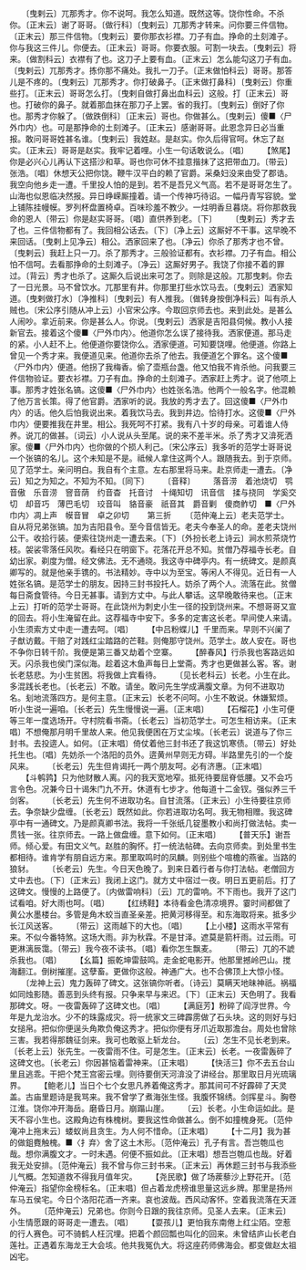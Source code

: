 <!-- { "loadSidebar": true } -->
　　〔曳剌云〕兀那秀才。你不说呵。我怎么知道。既然这等。饶你性命。不杀你。〔正末云〕谢了哥哥。〔做行科〕〔曳剌云〕兀那秀才转来。问你要三件信物。〔正末云〕那三件信物。〔曳剌云〕要你那衣衫襟。刀子有血。挣命的土刻滩子。你与我这三件儿。你便去。〔正末云〕哥哥。你要衣服。可割一块去。〔曳剌云〕将来。〔做割科云〕衣襟有了也。这刀子上要有血。〔正末云〕怎么能勾这刀子有血。〔曳剌云〕兀那秀才。拣你那不痛处。我扎一刀子。〔正末做怕科云〕哥哥。那答儿是不疼的。〔曳剌云〕兀那秀才。你打破鼻子。〔正末做打鼻科〕〔曳剌云〕你重些打。〔正末云〕哥哥怎么打。〔曳剌自做打鼻出血科云〕这般。打〔正末云〕哥也。打破你的鼻子。就着那血抹在那刀子上罢。省的我打。〔曳剌云〕倒好了你也。那秀才你躲了。〔做跌倒科〕〔正末云〕哥也。你做甚么。〔曳剌云〕傻■〈尸外巾内〉也。可是那挣命的土刻滩子。〔正末云〕感谢哥哥。此恩念异日必当重报。敢问哥哥姓甚名谁。〔曳剌云〕我姓赵。是赵实。你久后得官呵。休忘了赵实。〔正末云〕哥哥是赵实。我牢记着哩。小生一句话敢说么。〔唱〕
　　【煞尾】你是必兴心儿再认下这搭沙和草。哥也你可休不挂意揩抹了这把带血刀。〔带云〕张浩。〔唱〕休想天公把你饶。鞭牛汉平白的赖了官爵。采桑妇没来由受了郡诰。我空向他乡走一遭。千里投人怕的是到。若不是吾兄义气高。若不是哥哥怎生了。山海也似恩临决然报。异日峥嵘厮撞着。请一个传神巧待诏。一幅丹青写容貌。堂上铺陈挂幔幙。罗列杯盘置椅卓。百味珍羞不教少。一炷明香旦暮烧。将你那救我命的恩人〔带云〕你是赵实哥哥。〔唱〕直供养到老。〔下〕
　　〔曳剌云〕秀才去了也。三件信物都有了。我回相公话去。〔下〕〔净上云〕这厮好不干事。这早晚不来回话。〔曳剌上见净云〕相公。洒家回来了也。〔净云〕你杀了那秀才也不曾。〔曳剌云〕我赶上只一刀。杀了那秀才。三般验证都有。衣衫襟。刀子有血。相公怕不信呵。去看那挣命的土刻滩子。〔净云〕这厮好男子。我饶了你接不着的罪过。〔背云〕秀才也杀了。这厮久后说出来可怎了。则除是这般。兀那曳剌。你去了一日光景。马不曾饮水。兀那里有井。你那里打些水饮马去。〔曳剌云〕洒家知道。〔曳剌做打水〕〔净推科〕〔曳剌云〕有人推我。〔做转身按倒净科云〕叫有杀人贼也。〔宋公序引随从冲上云〕小官宋公序。今取回京师去也。来到此处。是甚么人闹吵。拿近前来。你是甚么人。你说。〔曳剌云〕洒家是吉阳县伺候。教小人接新官去。接着这个傻■〈尸外巾内〉。他道你怎么误了接待我。洒家便道。那马走的紧。小人赶不上。他便道你要饶你么。洒家便道。可知要饶哩。他便道。你路上曾见一个秀才来。我便道见来。他道你去杀了他去。我便道乞个罪名。这个傻■〈尸外巾内〉便道。他拐了我梅香。偷了壶瓶台盏。他又怕我不肯杀他。问我要三件信物验证。要衣衫襟。刀子有血。挣命的土刻滩子。洒家赶上秀才。说了他项上事。那秀才姓张名镐。这傻■〈尸外巾内〉也姓张名浩。他两个一般名字。他混赖了他万言长策。得了他官爵。洒家听的说。我放的秀才去了。回这傻■〈尸外巾内〉的话。他久后怕我说出来。着我饮马去。我到井边。恰待打水。这傻■〈尸外巾内〉便要推我在井里。相公。我死呵不打紧。我有八十岁的母亲。可着谁人侍养。说兀的做甚。〔词云〕小人说从头至尾。说的来不差半米。杀了秀才又渰死洒家。傻■〈尸外巾内〉也你做的个损人利己。〔宋公序云〕我多听的范学士哥哥说一个张镐的名儿。这个未知是不是。祗候人拿住这两个人。跟随我去。到于京师。见了范学士。亲问明白。我自有个主意。左右那里将马来。赴京师走一遭去。〔净云〕知之为知之。不知为不知。〔同下〕
　　〔音释〕
　　落音涝　着池烧切　鹗音傲　乐音涝　窨音荫　约音杳　托音讨　十绳知切　讯音信　揉与挠同　学奚交切　却音巧　薄巴毛切　珓音叫　貉音豪　祇音其　爵音剿　傻商鲊切　■〈尸外巾内〉凋上声　幙音冒　卓之卯切
　　第三折
　　〔范仲淹上云〕老夫范学士。自从将兄弟张镐。加为吉阳县令。至今音信皆无。老夫今奉圣人的命。差老夫饶州公干。收拾行装。便索往饶州走一遭去来。〔下〕〔外扮长老上诗云〕涧水煎茶烧竹枝。袈裟零落任风吹。看经只在明窗下。花落花开总不知。贫僧乃荐福寺长老。自幼出家。剃度为僧。经文佛法。无不通晓。我这寺中碑亭内。有一统碑文。是颜真卿写的。就是他亲手镌的。书法精妙。寺中以为至宝。等闲人不得见。近日有一人姓张名镐。是范学士的朋友。因持三封书投托人。妨杀了两个人。流落在此。贫僧每日斋食管待。今日无甚事。请到方丈中。与此人攀话。这早晚敢待来也。〔正末上云〕打听的范学士哥哥。在此饶州为刺史小生一径的投到饶州来。不想哥哥又宣的回去。将小生淹留在此。这荐福寺中安下。多多的定害这长老。早间使人来请。小生须索方丈中走一遭去呵。〔唱〕
　　【中吕粉蝶儿】千里而来。早则不兴阑了子猷访戴。干赔了对践红尘踏路的芒鞋。则俺那守饶州。范学士。故人安在。哥也不争你日转千阶。我便是第三番又劫着个空寨。
　　【醉春风】行杀我也客路远如天。闪杀我也侯门深似海。趁着这木鱼声每日上堂斋。秀才也更做甚么客。客。谢长老慈悲。为小生贫困。将我做上宾看待。
　　〔见长老科云〕长老。小生在此。多混践长老也。〔长老云〕不敢。请坐。敢问先生学成满腹文章。为何不进取功名。刬地流落四方。是何主意。〔正末云〕长老不问呵。小生不敢说。休嫌絮烦。听小生说一遍咱。〔长老云〕先生慢慢说一遍。〔正末唱〕
　　【石榴花】小生可便等三年一度选场开。守村院看书斋。〔长老云〕当初范学士。可怎生相访来。〔正末唱〕不想俺那月明千里故人来。他见我便困在万丈尘埃。〔长老云〕说道与了你三封书。去投逩人。如何。〔正末唱〕倚仗着他三封书还了我这饥寒债。〔带云〕好处托生也。〔唱〕先妨杀一个洛阳的员外。逩黄州早则无方碍。半路里先引的一个旋风来。
　　〔长老云〕先生但肯谒托一两个朋友呵。必有济惠。〔正末唱〕
　　【斗鹌鹑】只为他财散人离。闪的我天宽地窄。抵死待要屈脊低腰。又不会巧言令色。况兼今日十谒朱门九不开。休道有七步才。他每道十二金钗。强似养三千剑客。
　　〔长老云〕先生何不进取功名。自甘流落。〔正末云〕小生待要往京师去。争奈缺少盘缠。〔长老云〕既然如此。你若进取功名呵。我无物相赠。我这碑亭中有一通碑文。乃是颜真卿书法。我将一千张纸几锭墨教小和尚打做法帖。卖一贯钱一张。往京师去。一路上做盘缠。意下如何。〔正末唱〕
　　【普天乐】谢吾师。倾心爱。有田文义气。赵胜的胸怀。打一统法帖碑。去向京师卖。到处里书生都相待。谁肯学有朋自远方来。那里取鸣时的凤麟。则别些个喧檐的燕雀。当路的狼豺。
　　〔长老云〕先生。今日天色晚了。到来日着行者与你打法帖。老僧回方丈中去也。〔下〕〔正末云〕我闭上这门。就方丈中宿过一夜。明日五更前后。打了这碑文。慢慢的上路便了。〔内做雷响科〕〔云〕兀的雷响。不下雨也。我开了这门试看咱。好大雨也呵。〔唱〕
　　【红绣鞋】本待看金色清凉境界。霎时间都做了黄公水墨楼台。多管是角木蛟当直圣亲差。把黄河移得至。和东海取将来。抵多少长江风送客。
　　〔带云〕这雨越下的大也。〔唱〕
　　【上小楼】这雨水平常有来。不似今番特煞。这场大雨。非为秋霖。不是甘泽。遮莫是箭杆雨。过云雨。可更淋漓辰霭。〔带云〕我今夜不读书。〔唱〕看你怎生飘麦。
　　〔带云〕兀的不諕杀我也。〔唱〕
　　【幺篇】振乾坤雷鼓鸣。走金蛇电影开。他那里撼岭巴山。搅海翻江。倒树摧崖。这孽畜。更做你这般。神通广大。也不合佛顶上大惊小怪。
　　〔龙神上云〕鬼力轰碎了碑文。这张镐你听者。〔诗云〕莫瞒天地昧神祇。祸福如同烛影随。善恶到头终有报。只争来早与来迟。〔下〕〔正末云〕天色明了。我看那碑文。呀。一夜雷轰碎了这碑文也。〔唱〕
　　【满庭芳】粉碎了阎浮世界。今年是九龙治水。少不的珠露成灾。将一统家文三碑霹雳做了石头块。这的则好与妇女搥帛。把似你便逞头角欺负俺这秀才。把似你便有牙爪近取那澹台。周处也曾除三害。我若得那魏征剑来。我可也敢驱上斩龙台。
　　〔云〕怎生不见长老到来。〔长老上云〕张先生。一夜雷雨不住。可是怎生。〔正末云〕长老。一夜雷轰碎了这碑文也。〔长老云〕你因甚恼着雷神来。〔正末唱〕
　　【快活三】你不去五台山里且逃乖。干把个梵王宫密云埋。则待要倒天河渰没了讲经台。那里取日月光琉璃界。
　　【鲍老儿】当日个七个女思凡养着俺这秀才。那其间可不好霹碎了天灵盖。古庙里题诗是我骂来。我不曾学了煮海张生怪。我腹怀锦绣。剑挥星斗。胸卷江淮。饶你冲开海岳。磨昏日月。崩蹋山崖。
　　〔云〕长老。小生命运如此。是天不容小生也。这殿角边有株槐树。要我这性命做甚么。倒不如撞槐身死。〔范仲淹冲上拖末云〕蝼蚁尚且贪生。为人何不惜命。〔正末唱〕
　　【十二月】我为甚的做鉏麑触槐。■〈扌弃〉舍了这土木形。〔范仲淹云〕孔子有言。吾岂匏瓜也哉。想你满腹文才。一时未遇。何便不振如此。〔正末唱〕想吾岂匏瓜也哉。好着我无处安排。〔范仲淹云〕我不曾与你三封书来。〔正末云〕再休题三封书与我添些儿气概。怎知道救不得我月值年灾。
　　【尧民歌】做了场蒺藜沙上野花开。〔范仲淹云〕指望你金榜标名。〔正末唱〕但占着龙虎榜谁思量这远乡牌。那里是扬州车马五侯宅。今日个洛阳花酒一齐来。哀也波哉。西风动客怀。空着我流落在天涯外。
　　〔范仲淹云〕兄弟也。你则今日跟的我往京师。见圣人去来。〔正末云〕小生情愿跟的哥哥走一遭去。〔唱〕
　　【耍孩儿】更怕我东南倦上红尘陌。空惹的行人赛色。可不骑鹤人枉沉埋。把着个颜回瓢也叫化的回来。未曾结庐山长老白莲社。正遇着东海龙王大会垓。他共我冤仇大。将这座药师佛海会。都变做赵太祖凶宅。

